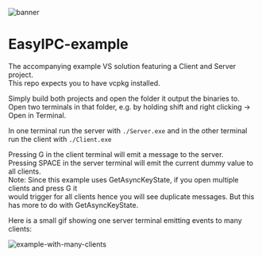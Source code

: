 ![banner](https://i.imgur.com/jN0GBtS.png)

# EasyIPC-example

The accompanying example VS solution featuring a Client and Server project.  
This repo expects you to have vcpkg installed.  

Simply build both projects and open the folder it output the binaries to.  
Open two terminals in that folder, e.g. by holding shift and right clicking -> Open in Terminal.  

In one terminal run the server with `./Server.exe` and in the other terminal run the client with `./Client.exe`  

Pressing G in the client terminal will emit a message to the server.  
Pressing SPACE in the server terminal will emit the current dummy value to all clients.  
Note: Since this example uses GetAsyncKeyState, if you open multiple clients and press G it  
would trigger for all clients hence you will see duplicate messages.
But this has more to do with GetAsyncKeyState.

Here is a small gif showing one server terminal emitting events to many clients:

![example-with-many-clients](https://i.imgur.com/SV4wRQd.gif)
